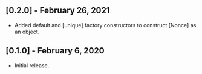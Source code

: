 ## [0.2.0] - February 26, 2021

* Added default and [unique] factory constructors to
construct [Nonce] as an object.

## [0.1.0] - February 6, 2020

* Initial release.
